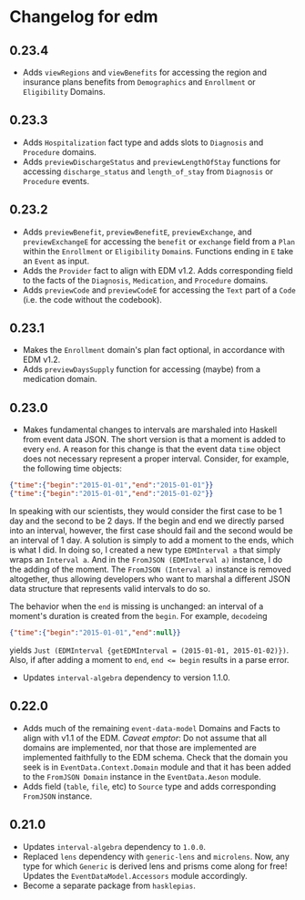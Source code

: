 # Changelog for edm

## 0.23.4
* Adds `viewRegions` and `viewBenefits` for accessing the region and insurance plans benefits from `Demographics` and `Enrollment` or `Eligibility` Domains.

## 0.23.3

* Adds `Hospitalization` fact type and adds slots to `Diagnosis` and `Procedure` domains.
* Adds `previewDischargeStatus` and `previewLengthOfStay` functions for accessing `discharge_status` and `length_of_stay` from `Diagnosis` or `Procedure` events.

## 0.23.2

* Adds `previewBenefit`, `previewBenefitE`, `previewExchange`, and `previewExchangeE` for accessing the `benefit` or `exchange` field from a `Plan` within the `Enrollment` or `Eligibility` `Domain`s. Functions ending in `E` take an `Event` as input.
* Adds the `Provider` fact to align with EDM v1.2. Adds corresponding field to the facts of the `Diagnosis`, `Medication`, and `Procedure` domains.
* Adds `previewCode` and `previewCodeE` for accessing the `Text` part of a `Code` (i.e. the code without the codebook).

## 0.23.1

* Makes the `Enrollment` domain's plan fact optional, in accordance with EDM v1.2.
* Adds `previewDaysSupply` function for accessing (maybe) from a medication domain.

## 0.23.0

* Makes fundamental changes to intervals are marshaled into Haskell from event data JSON. The short version is that a moment is added to every `end`. A reason for this change is that the event data `time` object does not necessary represent a proper interval. Consider, for example, the following time objects:

```json
{"time":{"begin":"2015-01-01","end":"2015-01-01"}}
{"time":{"begin":"2015-01-01","end":"2015-01-02"}}
```

In speaking with our scientists, they would consider the first case to be 1 day and the second to be 2 days. If the begin and end we directly parsed into an interval, however, the first case should fail and the second would be an interval of 1 day. A solution is simply to add a moment to the ends, which is what I did. In doing so, I created a new type `EDMInterval a` that simply wraps an `Interval a`. And in the `FromJSON (EDMInterval a)` instance, I do the adding of the moment. The `FromJSON (Interval a)` instance is removed altogether, thus allowing developers who want to marshal a different JSON data structure that represents valid intervals to do so.

The behavior when the `end` is missing is unchanged: an interval of a moment's duration is created from the `begin`. For example, `decode`ing

```json
{"time":{"begin":"2015-01-01","end":null}}
```

yields `Just (EDMInterval {getEDMInterval = (2015-01-01, 2015-01-02)})`. Also, if after adding a moment to `end`, `end <= begin` results in a parse error.

* Updates `interval-algebra` dependency to version 1.1.0.

## 0.22.0

* Adds much of the remaining `event-data-model` Domains and Facts to align with v1.1 of the EDM. *Caveat emptor*: Do not assume that all domains are implemented, nor that those are implemented are implemented faithfully to the EDM schema. Check that the domain you seek is in `EventData.Context.Domain` module and that it has been added to the `FromJSON Domain` instance in the `EventData.Aeson` module.
* Adds field (`table`, `file`, etc) to `Source` type and adds corresponding `FromJSON` instance.

## 0.21.0

* Updates `interval-algebra` dependency to `1.0.0`.
* Replaced `lens` dependency with `generic-lens` and `microlens`. Now, any type for which `Generic` is derived lens and prisms come along for free! Updates the `EventDataModel.Accessors` module accordingly.
* Become a separate package from `hasklepias`.
